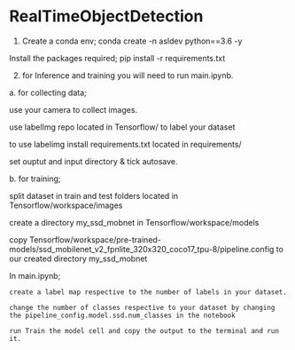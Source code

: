 # RealTimeObjectDetection

1. Create a conda env;
  conda create -n asldev python==3.6 -y
  
  
Install the packages required;
  pip install -r requirements.txt
  
  
2. for Inference and training you will need to run main.ipynb.


a. for collecting data;

  use your camera to collect images.
  
  use labelImg repo located in Tensorflow/ to label your dataset 
  
  to use labelimg install requirements.txt located in requirements/
  
  set ouptut and input directory & tick autosave.
  
  
b. for training;

  split dataset in train and test folders located in Tensorflow/workspace/images
  
  create a directory my_ssd_mobnet in Tensorflow/workspace/models
  
  copy Tensorflow/workspace/pre-trained-models/ssd_mobilenet_v2_fpnlite_320x320_coco17_tpu-8/pipeline.config to our   created directory my_ssd_mobnet
  
  
  In main.ipynb;
  
    create a label map respective to the number of labels in your dataset.
    
    change the number of classes respective to your dataset by changing the pipeline_config.model.ssd.num_classes in the notebook
    
    run Train the model cell and copy the output to the terminal and run it.
    
    
  
  
